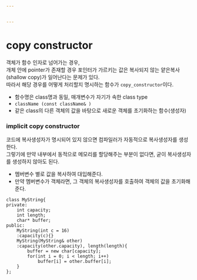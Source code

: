 ```yaml
---


---
```


<h1 id="copy-constructor">copy constructor</h1>
<p>객체가 함수 인자로 넘어가는 경우,<br>
개체 안에 pointer가 존재할 경우 포인터가 가르키는 값은 복사되지 않는 얕은복사(shallow copy)가 일어난다는 문제가 있다.<br>
따라서 해당 경우를 어떻게 처리할지 명시하는 함수가 <code>copy_constructor</code>이다.</p>
<ul>
<li>함수명은 class명과 동일, 매개변수가 자기가 속한 class type</li>
<li><code>className (const className&amp; )</code></li>
<li>같은 class의 다른 객체의 값을 바탕으로 새로운 객체를 초기화하는 함수(생성자)</li>
</ul>
<h3 id="implicit-copy-constructor">implicit copy constructor</h3>
<p>코드에 복사생성자가 명시되어 있지 않으면 컴파일러가 자동적으로 복사생성자를 생성한다.<br>
그렇기에 만약 내부에서 동적으로 메모리를 할당해주는 부분이 없다면, 굳이 복사생성자를 생성하지 않아도 된다.</p>
<ul>
<li>멤버변수 별로 값을 복사하여 대입해준다.</li>
<li>만약 멤버변수가 객체라면, 그 객체의 복사생성자를 호출하여 객체의 값을 초기화해준다.</li>
</ul>
<pre class=" language-cpp"><code class="prism  language-cpp"><span class="token keyword">class</span> <span class="token class-name">MyString</span><span class="token punctuation">{</span>
<span class="token keyword">private</span><span class="token operator">:</span>
	<span class="token keyword">int</span> capacity<span class="token punctuation">;</span>
	<span class="token keyword">int</span> length<span class="token punctuation">;</span>
	<span class="token keyword">char</span><span class="token operator">*</span> buffer<span class="token punctuation">;</span>
<span class="token keyword">public</span><span class="token operator">:</span>
	<span class="token function">MyString</span><span class="token punctuation">(</span><span class="token keyword">int</span> c <span class="token operator">=</span> <span class="token number">16</span><span class="token punctuation">)</span>
	<span class="token operator">:</span><span class="token function">capacity</span><span class="token punctuation">(</span>c<span class="token punctuation">)</span><span class="token punctuation">{</span><span class="token punctuation">}</span>
	<span class="token function">MyString</span><span class="token punctuation">(</span>MyString<span class="token operator">&amp;</span> other<span class="token punctuation">)</span>
	<span class="token operator">:</span><span class="token function">capacity</span><span class="token punctuation">(</span>other<span class="token punctuation">.</span>capacity<span class="token punctuation">)</span><span class="token punctuation">,</span> <span class="token function">length</span><span class="token punctuation">(</span>length<span class="token punctuation">)</span><span class="token punctuation">{</span>
		buffer <span class="token operator">=</span> <span class="token keyword">new</span> <span class="token keyword">char</span><span class="token punctuation">[</span>capacity<span class="token punctuation">]</span><span class="token punctuation">;</span>
		<span class="token keyword">for</span><span class="token punctuation">(</span><span class="token keyword">int</span> i <span class="token operator">=</span> <span class="token number">0</span><span class="token punctuation">;</span> i <span class="token operator">&lt;</span> length<span class="token punctuation">;</span> i<span class="token operator">++</span><span class="token punctuation">)</span>
			buffer<span class="token punctuation">[</span>i<span class="token punctuation">]</span> <span class="token operator">=</span> other<span class="token punctuation">.</span>buffer<span class="token punctuation">[</span>i<span class="token punctuation">]</span><span class="token punctuation">;</span>
	<span class="token punctuation">}</span>
<span class="token punctuation">}</span><span class="token punctuation">;</span>
</code></pre>

